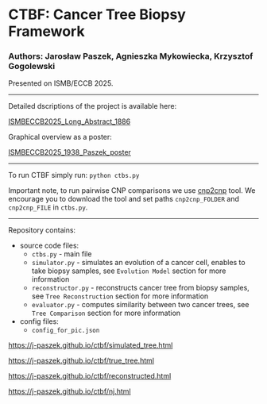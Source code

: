 # CTBF: Cancer Tree Biopsy Framework

### Authors: Jarosław Paszek, Agnieszka Mykowiecka, Krzysztof Gogolewski

Presented on ISMB/ECCB 2025.

_____

Detailed dscriptions of the project is available here:

[ISMBECCB2025_Long_Abstract_1886](https://j-paszek.github.io/ctbf/ISMBECCB2025_Long_Abstract_1886.pdf)

Graphical overview as a poster:

[ISMBECCB2025_1938_Paszek_poster](https://j-paszek.github.io/ctbf/ISMBECCB2025_1938_Paszek_poster.pdf)

_____

To run CTBF simply run:
`python ctbs.py`

Important note, to run pairwise CNP comparisons we use [cnp2cnp](https://github.com/AEVO-lab/cnp2cnp) tool.
We encourage you to download the tool and set paths `cnp2cnp_FOLDER` and `cnp2cnp_FILE` in `ctbs.py`.

_____

Repository contains:
- source code files:
  - `ctbs.py` - main file
  - `simulator.py` - simulates an evolution of a cancer cell, enables to take biopsy samples, see `Evolution Model` section for more information
  - `reconstructor.py` - reconstructs cancer tree from biopsy samples, see `Tree Reconstruction` section for more information
  - `evaluator.py` - computes similarity between two cancer trees, see `Tree Comparison` section for more information 
- config files:
  - `config_for_pic.json`

https://j-paszek.github.io/ctbf/simulated_tree.html

https://j-paszek.github.io/ctbf/true_tree.html

https://j-paszek.github.io/ctbf/reconstructed.html

https://j-paszek.github.io/ctbf/nj.html